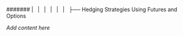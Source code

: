 ####### |   |   |   |   |   |   ├── Hedging Strategies Using Futures and Options

*Add content here*